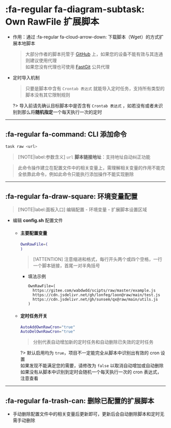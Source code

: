 # :fa-regular fa-diagram-subtask: Own RawFile 扩展脚本

  - 作用：通过 :fa-regular fa-cloud-arrow-down: 下载脚本（Wget）的方式扩展本地脚本

    > 大部分作者的脚本托管于 [GitHub](https://github.com) 上，如果您的设备不能有效与其连通则建议使用代理\
    > 如果您没有代理也可使用 [FastGit](https://www.jsdelivr.com/?docs=gh) 公共代理

  - 定时导入机制

    > 只要是脚本中含有 `Crontab 表达式` 就能导入定时任务，支持所有类型的脚本没有其它限制规则

    ?> 导入前请先确认目标脚本中是否含有 `Crontab 表达式` ，如若没有或者未识别到那么将**随机指定**一个每天执行一次的定时

***

## :fa-regular fa-command: CLI 添加命令

  ```bash
  task raw <url>
  ```
  > [!NOTE|label:参数含义]
  > `url` **脚本链接地址**：支持地址自动纠正功能

  > 此命令操作建立在配置文件中的相关变量上，需理解相关变量的作用不能完全依靠此命令，例如此命令只能执行添加操作不能实现删除

***

## :fa-regular fa-draw-square: 环境变量配置

  > [!NOTE|label:面板入口]
  > 编辑配置 - 环境变量 - 扩展脚本设置区域

  - 编辑 **config.sh** 配置文件

    - #### 主要配置变量

      ```bash
      OwnRawFile=(
      )
      ```
      > [!ATTENTION]
      > 注意缩进和格式，每行开头两个或四个空格，一行一个脚本链接，首尾一对半角括号

      - 填法示例

        ```
        OwnRawFile=(
          https://gitee.com/wabdwdd/scipts/raw/master/example.js
          https://cdn.jsdelivr.net/gh/lonfeg/loon@raw/main/test.js
          https://cdn.jsdelivr.net/gh/sunsem/qx@raw/main/utils.js
        )
        ```

    - #### 定时任务开关

      ```bash
      AutoAddOwnRawCron="true"
      AutoDelOwnRawCron="true"
      ```

      > 分别代表自动增加新的定时任务和自动删除已失效的定时任务

      ?> 默认启用均为 `true`，项目不一定能完全从脚本中识别出有效的 cron 设置\
        如果发现不能满足您的需要，请修改为 `false` 以取消自动增加或自动删除\
        如果没有从脚本中识别到定时会随机一个每天执行一次的 cron 表达式，注意查看

***

## :fa-regular fa-trash-can: 删除已配置的扩展脚本 <!-- {docsify-ignore} -->

  - 手动删除配置文件中的相关变量后更新即可，更新后会自动删除脚本和定时无需手动删除
